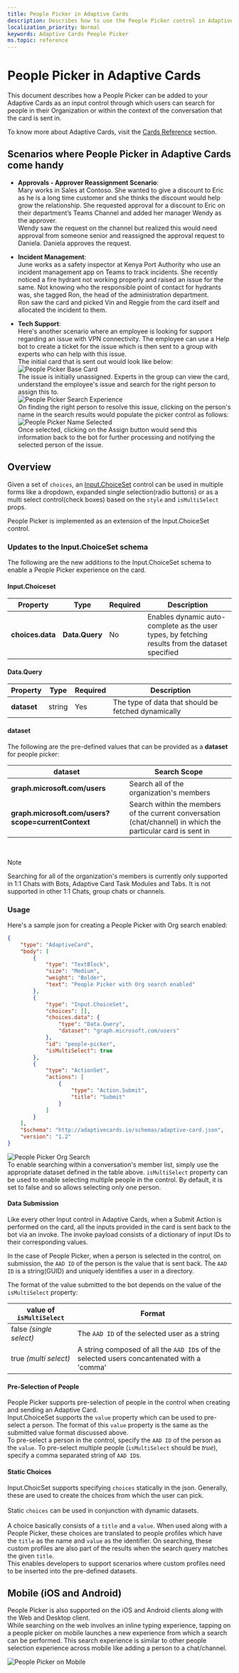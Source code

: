 ```yaml
---
title: People Picker in Adaptive Cards
description: Describes how to use the People Picker control in Adaptive Cards
localization_priority: Normal
keywords: Adaptive Cards People Picker
ms.topic: reference
---
```

# People Picker in Adaptive Cards

This document describes how a People Picker can be added to your Adaptive Cards as an input control through which users can search for people in their Organization or within the context of the conversation that the card is sent in. 

To know more about Adaptive Cards, visit the [Cards Reference](cards-reference.md) section.

## Scenarios where People Picker in Adaptive Cards come handy

* **Approvals - Approver Reassignment Scenario**:  
Mary works in Sales at Contoso. She wanted to give a discount to Eric as he is a long time customer and she thinks the discount would help grow the relationship. She requested approval for a discount to Eric on their department’s Teams Channel and added her manager Wendy as the approver.  
Wendy saw the request on the channel but realized this would need approval from someone senior and reassigned the approval request to Daniela. Daniela approves the request. 

* **Incident Management**:   
June works as a safety inspector at Kenya Port Authority who use an incident management app on Teams to track incidents. She recently noticed a fire hydrant not working properly and raised an issue for the same. Not knowing who the responsible point of contact for hydrants was, she tagged Ron, the head of the administration department.  
Ron saw the card and picked Vin and Reggie from the card itself and allocated the incident to them. 

* **Tech Support**:  
Here's another scenario where an employee is looking for support regarding an issue with VPN connectivity. The employee can use a Help bot to create a ticket for the issue which is then sent to a group with experts who can help with this issue.  
The initial card that is sent out would look like below:  
![People Picker Base Card](../../assets/images/cards/peoplepicker-base-card.png)  
The issue is initially unassigned. Experts in the group can view the card, understand the employee's issue and search for the right person to assign this to.  
![People Picker Search Experience](../../assets/images/cards/peoplepicker-card-search.png)  
On finding the right person to resolve this issue, clicking on the person's name in the search results would populate the picker control as follows:  
![People Picker Name Selected](../../assets/images/cards/peoplepicker-name-selected.png)  
Once selected, clicking on the Assign button would send this information back to the bot for further processing and notifying the selected person of the issue.  

## Overview

Given a set of `choices`, an [Input.ChoiceSet](https://adaptivecards.io/explorer/Input.ChoiceSet.html) control can be used in multiple forms like a dropdown, expanded single selection(radio buttons) or as a multi select control(check boxes) based on the `style` and `isMultiSelect` props.  

People Picker is implemented as an extension of the Input.ChoiceSet control.  

### Updates to the Input.ChoiceSet schema

The following are the new additions to the Input.ChoiceSet schema to enable a People Picker experience on the card.  

#### Input.Choiceset

|Property |Type |Required |Description |
|--|--|--|--|
|**choices.data** |**Data.Query** |No |Enables dynamic auto-complete as the user types, by fetching results from the dataset specified |

#### Data.Query

|Property |Type |Required |Description |
|--|--|--|--|
|**dataset** |string |Yes |The type of data that should be fetched dynamically|   

#### dataset
The following are the pre-defined values that can be provided as a **dataset** for people picker:   

|dataset|Search Scope
|--|--|
|**graph.microsoft.com/users** |Search all of the organization's members|
|**graph.microsoft.com/users?scope=currentContext** |Search within the members of the current conversation (chat/channel) in which the particular card is sent in|  

<br> 

> [!NOTE]
> Searching for all of the organization's members is currently only supported in 1:1 Chats with Bots, Adaptive Card Task Modules and Tabs. It is not supported in other 1:1 Chats, group chats or channels.  

### Usage
Here's a sample json for creating a People Picker with Org search enabled:

```json 
{
    "type": "AdaptiveCard",
    "body": [
        {
            "type": "TextBlock",
            "size": "Medium",
            "weight": "Bolder",
            "text": "People Picker with Org search enabled"
        },
        {
            "type": "Input.ChoiceSet",
            "choices": [],
            "choices.data": {
                "type": "Data.Query",
                "dataset": "graph.microsoft.com/users"
            },
            "id": "people-picker",
            "isMultiSelect": true
        },
        {
            "type": "ActionSet",
            "actions": [
                {
                    "type": "Action.Submit",
                    "title": "Submit"
                }
            ]
        }
    ],
    "$schema": "http://adaptivecards.io/schemas/adaptive-card.json",
    "version": "1.2"
}
```  
![People Picker Org Search](../../assets/images/cards/peoplepicker-org-search.png)  
To enable searching within a conversation's member list, simply use the appropriate dataset defined in the table above. `isMultiSelect` property can be used to enable selecting multiple people in the control. By default, it is set to false and so allows selecting only one person.


#### Data Submission
Like every other Input control in Adaptive Cards, when a Submit Action is performed on the card, all the inputs provided in the card is sent back to the bot via an invoke. The invoke payload consists of a dictionary of input IDs to their corresponding values.  

In the case of People Picker, when a person is selected in the control, on submission, the `AAD ID` of the person is the value that is sent back. The `AAD ID` is a string(GUID) and uniquely identifies a user in a directory.

The format of the value submitted to the bot depends on the value of the `isMultiSelect` property:

|value of `isMultiSelect`|Format|
|--|--|
|false _(single select)_|The `AAD ID` of the selected user as a string|
|true _(multi select)_|A string composed of all the `AAD ID`s of the selected users concantenated with a 'comma'|  

#### Pre-Selection of People
People Picker supports pre-selection of people in the control when creating and sending an Adaptive Card.  
Input.ChoiceSet supports the `value` property which can be used to pre-select a person. The format of this `value` property is the same as the submitted value format discussed above.  
To pre-select a person in the control, specify the `AAD ID` of the person as the `value`. To pre-select multiple people (`isMultiSelect` should be _true_), specify a comma separated string of `AAD ID`s.

#### Static Choices
Input.ChoicSet supports specifying `choices` statically in the json. Generally, these are used to create the choices from which the user can pick.
<br><br>
Static `choices` can be used in conjunction with dynamic datasets. 
<br><br>
A choice basically consists of a `title` and a `value`. When used along with a People Picker, these choices are translated to people profiles which have the `title` as the name and `value` as the identifier. On searching, these custom profiles are also part of the results when the search query matches the given `title`.   
This enables developers to support scenarios where custom profiles need to be inserted into the pre-defined datasets.

## Mobile (iOS and Android)

People Picker is also supported on the iOS and Android clients along with the Web and Desktop client.   
While searching on the web involves an inline typing experience, tapping on a people picker on mobile launches a new experience from which a search can be performed. This search experience is similar to other people selection experience across mobile like adding a person to a chat/channel.

![People Picker on Mobile](../../assets/images/cards/people-picker-mobile-experience.gif)